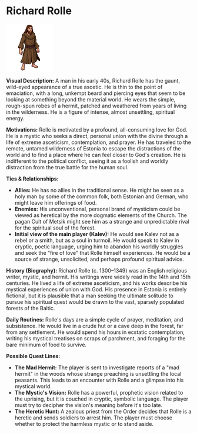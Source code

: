 # Richard Rolle

![alt text](image-18.png)

**Visual Description:**
A man in his early 40s, Richard Rolle has the gaunt, wild-eyed appearance of a true ascetic. He is thin to the point of emaciation, with a long, unkempt beard and piercing eyes that seem to be looking at something beyond the material world. He wears the simple, rough-spun robes of a hermit, patched and weathered from years of living in the wilderness. He is a figure of intense, almost unsettling, spiritual energy.

**Motivations:**
Rolle is motivated by a profound, all-consuming love for God. He is a mystic who seeks a direct, personal union with the divine through a life of extreme asceticism, contemplation, and prayer. He has traveled to the remote, untamed wilderness of Estonia to escape the distractions of the world and to find a place where he can feel closer to God's creation. He is indifferent to the political conflict, seeing it as a foolish and worldly distraction from the true battle for the human soul.

**Ties & Relationships:**
*   **Allies:** He has no allies in the traditional sense. He might be seen as a holy man by some of the common folk, both Estonian and German, who might leave him offerings of food.
*   **Enemies:** His unconventional, personal brand of mysticism could be viewed as heretical by the more dogmatic elements of the Church. The pagan Cult of Metsik might see him as a strange and unpredictable rival for the spiritual soul of the forest.
*   **Initial view of the main player (Kalev):** He would see Kalev not as a rebel or a smith, but as a soul in turmoil. He would speak to Kalev in cryptic, poetic language, urging him to abandon his worldly struggles and seek the "fire of love" that Rolle himself experiences. He would be a source of strange, unsolicited, and perhaps profound spiritual advice.

**History (Biography):**
Richard Rolle (c. 1300–1349) was an English religious writer, mystic, and hermit. His writings were widely read in the 14th and 15th centuries. He lived a life of extreme asceticism, and his works describe his mystical experiences of union with God. His presence in Estonia is entirely fictional, but it is plausible that a man seeking the ultimate solitude to pursue his spiritual quest would be drawn to the vast, sparsely populated forests of the Baltic.

**Daily Routines:**
Rolle's days are a simple cycle of prayer, meditation, and subsistence. He would live in a crude hut or a cave deep in the forest, far from any settlement. He would spend his hours in ecstatic contemplation, writing his mystical treatises on scraps of parchment, and foraging for the bare minimum of food to survive.

**Possible Quest Lines:**
*   **The Mad Hermit:** The player is sent to investigate reports of a "mad hermit" in the woods whose strange preaching is unsettling the local peasants. This leads to an encounter with Rolle and a glimpse into his mystical world.
*   **The Mystic's Vision:** Rolle has a powerful, prophetic vision related to the uprising, but it is couched in cryptic, symbolic language. The player must try to decipher the vision's meaning before it's too late.
*   **The Heretic Hunt:** A zealous priest from the Order decides that Rolle is a heretic and sends soldiers to arrest him. The player must choose whether to protect the harmless mystic or to stand aside.
